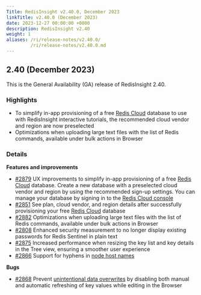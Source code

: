 ```yaml
---
Title: RedisInsight v2.40.0, December 2023
linkTitle: v2.40.0 (December 2023)
date: 2023-12-27 00:00:00 +0000
description: RedisInsight v2.40
weight: 1
aliases: /ri/release-notes/v2.40.0/
         /ri/release-notes/v2.40.0.md
---
```

## 2.40 (December 2023)
This is the General Availability (GA) release of RedisInsight 2.40.

### Highlights
- To simplify in-app provisioning of a free [Redis Cloud](https://redis.com/comparisons/oss-vs-enterprise/?utm_source=redisinsight&utm_medium=rel_notes&utm_campaign=2_40) database to use with RedisInsight interactive tutorials, the recommended cloud vendor and region are now preselected 
- Optimizations when uploading large text files with the list of Redis commands, available under bulk actions in Browser

### Details

**Features and improvements**
- [#2879](https://github.com/RedisInsight/RedisInsight/pull/2879) UX improvements to simplify in-app provisioning of a free [Redis Cloud](https://redis.com/comparisons/oss-vs-enterprise/?utm_source=redisinsight&utm_medium=rel_notes&utm_campaign=2_40) database. Create a new database with a preselected cloud vendor and region by using the recommended sign-up settings. You can manage your database by signing in to the [Redis Cloud console](https://app.redislabs.com/#/databases?utm_source=redisinsight&utm_medium=rel_notes&utm_campaign=2_40)
- [#2851](https://github.com/RedisInsight/RedisInsight/pull/2851) See plan, cloud vendor, and region details after successfully provisioning your free [Redis Cloud](https://redis.com/comparisons/oss-vs-enterprise/?utm_source=redisinsight&utm_medium=rel_notes&utm_campaign=2_40) database
- [#2882](https://github.com/RedisInsight/RedisInsight/pull/2882) Optimizations when uploading large text files with the list of Redis commands, available under bulk actions in Browser
- [#2808](https://github.com/RedisInsight/RedisInsight/pull/2808) Enhanced security measurement to no longer display existing passwords for Redis Sentinel in plain text
- [#2875](https://github.com/RedisInsight/RedisInsight/pull/2875) Increased performance when resizing the key list and key details in the Tree view, ensuring a smoother user experience
- [#2866](https://github.com/RedisInsight/RedisInsight/pull/2866) Support for hyphens in [node host names](https://github.com/RedisInsight/RedisInsight/issues/2865)

**Bugs**
- [#2868](https://github.com/RedisInsight/RedisInsight/pull/2868) Prevent [unintentional data overwrites](https://github.com/RedisInsight/RedisInsight/issues/2791) by disabling both manual and automatic refreshing of key values while editing in the Browser
